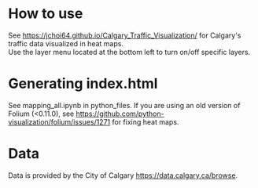 # How to use
See https://jchoi64.github.io/Calgary_Traffic_Visualization/ for Calgary's traffic data visualized in heat maps.<br/>
Use the layer menu located at the bottom left to turn on/off specific layers.

# Generating index.html
See mapping_all.ipynb in python_files. If you are using an old version of Folium (<0.11.0), see https://github.com/python-visualization/folium/issues/1271 for fixing heat maps.

# Data
Data is provided by the City of Calgary https://data.calgary.ca/browse.

